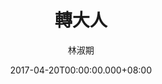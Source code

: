 ---
issue: 220
title: 轉大人
author: 林淑期
date: 2017-04-20T00:00:00.000+08:00
topic: 民俗
difficulty: 1
wikidata: Q98095612
wikidata_link: https://www.wikidata.org/wiki/Q98095612
---